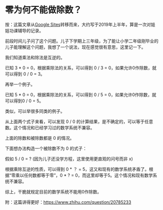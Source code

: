 # 零为何不能做除数？

按：这篇文章从[Google Sites](https://sites.google.com/site/iridiumsite/Home/others/mathematics/algebra/why-not-zero)转移而来，大约写于2019年上半年，算是一次对娃娃功课辅导的记录。

前段时间儿子问了这个问题。儿子下学期上三年级，为了能让小学二年级刚毕业的儿子能理解这个问题，我想了一个说法，现在感觉很有意思，这里记一下。

我们知道乘法和除法是互逆的。

已知 3 * 0 = 0，根据乘除法的关系，可以得到 0 / 3 = 0，如果允许0作除数，就可以得到 0 / 0 = 3。

再举一个例子。

已知 5 * 0 = 0，根据乘除法的关系，可以得到 0 / 5 = 0，如果允许0作除数，就可以得到0 / 0 = 5。

类似，可以举很多同类的例子。

从上面两个式子来看，可以发现 0 / 0 的计算结果，是不确定的，可以等于任意数。这个情况和已经学习过的数学系统不兼容。

上面的除数和被除数都是 0 的情况。

下面想办法构造一个被除数不为 0 的式子：

假如 5 / 0  = ? (因为儿子还没学方程，这里使用更直观的问号而非 x)

根据乘除互逆的性质，可以得到 0 * ？ = 5，这又和现有的数学系统矛盾了。根据“零乘以任何数都等于零”，0 * ? = 0，而这里却等于5。这个情况和现有数学系统不兼容。

综上，干脆就规定目前的数学系统不能用0作除数。

附：这篇讲得更好：<https://www.zhihu.com/question/20785233>
